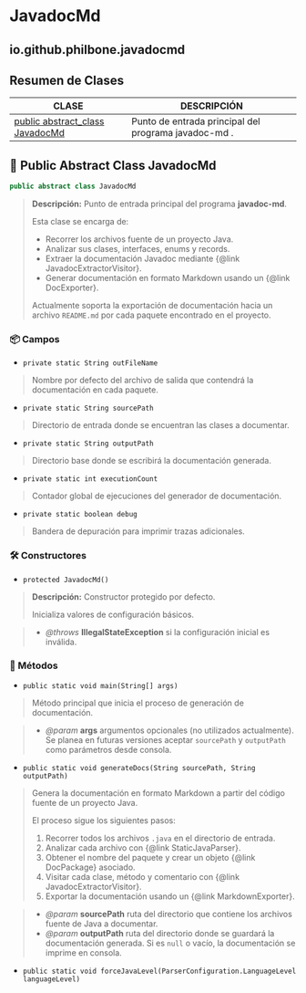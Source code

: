 # JavadocMd

## io.github.philbone.javadocmd

## Resumen de Clases


|CLASE|DESCRIPCIÓN|
|---|---|
|[public abstract_class JavadocMd](#-public-abstract_class-javadocmd)|Punto de entrada principal del programa javadoc-md .
## 📕 Public Abstract Class JavadocMd

```java
public abstract class JavadocMd
```
> **Descripción:**
> Punto de entrada principal del programa <b>javadoc-md</b>.
> <p>
> Esta clase se encarga de:
> <ul>
> <li>Recorrer los archivos fuente de un proyecto Java.</li>
> <li>Analizar sus clases, interfaces, enums y records.</li>
> <li>Extraer la documentación Javadoc mediante
> {@link JavadocExtractorVisitor}.</li>
> <li>Generar documentación en formato Markdown usando un
> {@link DocExporter}.</li>
> </ul>
> 
> <p>
> Actualmente soporta la exportación de documentación hacia un archivo
> <code>README.md</code> por cada paquete encontrado en el proyecto.</p>

### 📦 Campos

- `private static String outFileName`
> Nombre por defecto del archivo de salida que contendrá la documentación
> en cada paquete.

- `private static String sourcePath`
> Directorio de entrada donde se encuentran las clases a documentar.

- `private static String outputPath`
> Directorio base donde se escribirá la documentación generada.

- `private static int executionCount`
> Contador global de ejecuciones del generador de documentación.

- `private static boolean debug`
> Bandera de depuración para imprimir trazas adicionales.

### 🛠️ Constructores

- `protected JavadocMd()`
> **Descripción:**
> Constructor protegido por defecto.
> <p>
> Inicializa valores de configuración básicos.

> - *@throws* **IllegalStateException** si la configuración inicial es inválida.
### 🧮 Métodos

- `public static void main(String[] args)`
> Método principal que inicia el proceso de generación de documentación.

> - *@param* **args** argumentos opcionales (no utilizados actualmente). Se planea
en futuras versiones aceptar <code>sourcePath</code> y
<code>outputPath</code> como parámetros desde consola.
- `public static void generateDocs(String sourcePath, String outputPath)`
> Genera la documentación en formato Markdown a partir del código fuente de
> un proyecto Java.
> <p>
> El proceso sigue los siguientes pasos:
> <ol>
> <li>Recorrer todos los archivos <code>.java</code> en el directorio de
> entrada.</li>
> <li>Analizar cada archivo con {@link StaticJavaParser}.</li>
> <li>Obtener el nombre del paquete y crear un objeto {@link DocPackage}
> asociado.</li>
> <li>Visitar cada clase, método y comentario con
> {@link JavadocExtractorVisitor}.</li>
> <li>Exportar la documentación usando un {@link MarkdownExporter}.</li>
> </ol>

> - *@param* **sourcePath** ruta del directorio que contiene los archivos fuente de
Java a documentar.
> - *@param* **outputPath** ruta del directorio donde se guardará la documentación
generada. Si es <code>null</code> o vacío, la documentación se imprime en
consola.
- `public static void forceJavaLevel(ParserConfiguration.LanguageLevel languageLevel)`

